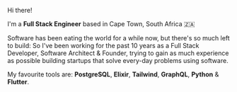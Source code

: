 Hi there!

I'm a **Full Stack Engineer** based in Cape Town, South Africa 🇿🇦

Software has been eating the world for a while now, but there's so much left to build: So I've been working for the past 10 years as a Full Stack Developer, Software Architect & Founder, trying to gain as much experience as possible building startups that solve every-day problems using software.

My favourite tools are: **PostgreSQL**, **Elixir**, **Tailwind**, **GraphQL**, **Python** & **Flutter**.
